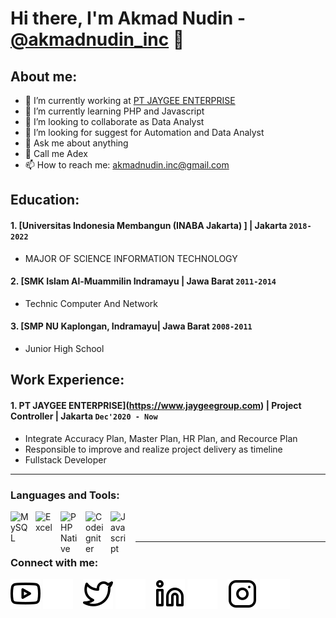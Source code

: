 # Hi there, I'm Akmad Nudin - [@akmadnudin_inc](https://instagram.com/akmadnudin_inc) 👋
## About me:
- 🔭 I’m currently working at [PT JAYGEE ENTERPRISE](https://www.jaygeegroup.com)
- 🌱 I’m currently learning PHP and Javascript
- 👯 I’m looking to collaborate as Data Analyst
- 🤔 I’m looking for suggest for Automation and Data Analyst
- 💬 Ask me about anything
- 💬 Call me Adex
- 📫 How to reach me: akmadnudin.inc@gmail.com

## Education:

#### 1. [Universitas Indonesia Membangun (INABA Jakarta) ] |  Jakarta `2018-2022`
   - MAJOR OF SCIENCE INFORMATION TECHNOLOGY
 #### 2. [SMK Islam Al-Muammilin Indramayu | Jawa Barat `2011-2014`
   - Technic Computer And Network
 #### 3. [SMP NU Kaplongan, Indramayu| Jawa Barat `2008-2011`
   - Junior High School

## Work Experience:
#### 1. PT JAYGEE ENTERPRISE](https://www.jaygeegroup.com) | Project Controller | Jakarta `Dec'2020 - Now`
   - Integrate Accuracy Plan, Master Plan, HR Plan, and Recource Plan
   - Responsible to improve and realize project delivery as timeline
   - Fullstack Developer

---

### Languages and Tools:

[<img align="left" alt="MySQL" width="30px" src="https://blog.akmadnudin.com/src/mysql.png" style="padding-right:10px;" />][webdev]
[<img align="left" alt="Excel" width="30px" src="https://blog.akmadnudin.com/src/Microsoft_Office_Excel.png" style="padding-right:10px;" />][webdev]
[<img align="left" alt="PHP Native" width="30px" src="https://blog.akmadnudin.com/src/php.png" style="padding-right:10px;" />][webdev]
[<img align="left" alt="Codeigniter" width="30px" src="https://blog.akmadnudin.com/src/CI.png" style="padding-right:10px;" />][webdev]
[<img align="left" alt="Javascript" width="30px" src="https://blog.akmadnudin.com/src/JavaScript.png" style="padding-right:10px;" />][webdev]
<br />
<br />

---
### Connect with me:

[![website](./img/youtube-light.svg)](https://www.youtube.com/c/akmadnudininc#gh-light-mode-only)
[![website](./img/youtube-dark.svg)](https://www.youtube.com/c/akmadnudininc#gh-dark-mode-only)
&nbsp;&nbsp;
[![website](./img/twitter-light.svg)](https://twitter.com/#gh-light-mode-only)
[![website](./img/twitter-dark.svg)](https://twitter.com/#gh-dark-mode-only)
&nbsp;&nbsp;
[![website](./img/linkedin-light.svg)](https://www.linkedin.com/in/akmadnudin#gh-light-mode-only)
[![website](./img/linkedin-dark.svg)](https://www.linkedin.com/in/akmadnudin#gh-dark-mode-only)
&nbsp;&nbsp;
[![website](./img/instagram-light.svg)](https://instagram.com/akmadnudin_inc#gh-light-mode-only)
[![website](./img/instagram-dark.svg)](https://instagram.com/akmadnudin_inc#gh-dark-mode-only)



[webdev]: https://github.com/adex-dev/akmadnudin
